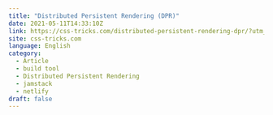 ```yaml
---
title: "Distributed Persistent Rendering (DPR)"
date: 2021-05-11T14:33:10Z
link: https://css-tricks.com/distributed-persistent-rendering-dpr/?utm_medium=RSS&utm_source=news.12bit.vn
site: css-tricks.com
language: English
category:
  - Article
  - build tool
  - Distributed Persistent Rendering
  - jamstack
  - netlify
draft: false
---
```

